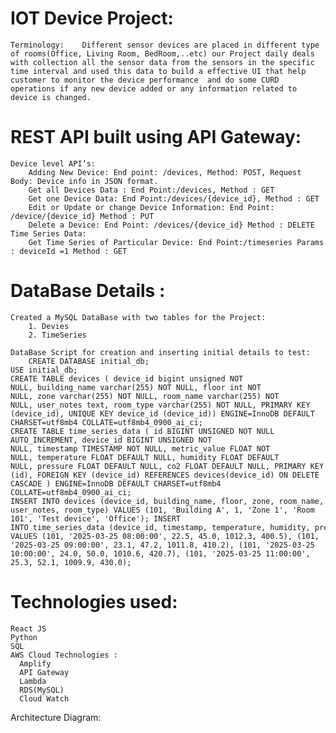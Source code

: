 # IOT Device Project:
	Terminology:	Different sensor devices are placed in different type of rooms(Office, Living Room, BedRoom,..etc) our Project daily deals with collection all the sensor data from the sensors in the specific time interval and used this data to build a effective UI that help customer to monitor the device performance  and do some CURD operations if any new device added or any information related to device is changed.

# REST API built using API Gateway:
	Device level API’s:
		Adding New Device: End point: /devices, Method: POST, Request Body: Device info in JSON format.
		Get all Devices Data : End Point:/devices, Method : GET
		Get one Device Data: End Point:/devices/{device_id}, Method : GET
		Edit or Update or change Device Information: End Point: /device/{device_id} Method : PUT
		Delete a Device: End Point: /devices/{device_id} Method : DELETE
	Time Series Data:
		Get Time Series of Particular Device: End Point:/timeseries Params : deviceId =1 Method : GET



# DataBase Details :
	Created a MySQL DataBase with two tables for the Project:
		1. Devies
		2. TimeSeries

	DataBase Script for creation and inserting initial details to test:
		CREATE DATABASE initial_db;
    USE initial_db;
    CREATE TABLE devices ( device_id bigint unsigned NOT NULL, building_name varchar(255) NOT NULL, floor int NOT NULL, zone varchar(255) NOT NULL, room_name varchar(255) NOT NULL, user_notes text, room_type varchar(255) NOT NULL, PRIMARY KEY (device_id), UNIQUE KEY device_id (device_id)) ENGINE=InnoDB DEFAULT CHARSET=utf8mb4 COLLATE=utf8mb4_0900_ai_ci;
    CREATE TABLE time_series_data ( id BIGINT UNSIGNED NOT NULL AUTO_INCREMENT, device_id BIGINT UNSIGNED NOT NULL, timestamp TIMESTAMP NOT NULL, metric_value FLOAT NOT NULL, temperature FLOAT DEFAULT NULL, humidity FLOAT DEFAULT NULL, pressure FLOAT DEFAULT NULL, co2 FLOAT DEFAULT NULL, PRIMARY KEY (id), FOREIGN KEY (device_id) REFERENCES devices(device_id) ON DELETE CASCADE ) ENGINE=InnoDB DEFAULT CHARSET=utf8mb4 COLLATE=utf8mb4_0900_ai_ci;
    INSERT INTO devices (device_id, building_name, floor, zone, room_name, user_notes, room_type) VALUES (101, 'Building A', 1, 'Zone 1', 'Room 101', 'Test device', 'Office'); INSERT INTO time_series_data (device_id, timestamp, temperature, humidity, pressure, co2) VALUES (101, '2025-03-25 08:00:00', 22.5, 45.0, 1012.3, 400.5), (101, '2025-03-25 09:00:00', 23.1, 47.2, 1011.8, 410.2), (101, '2025-03-25 10:00:00', 24.0, 50.0, 1010.6, 420.7), (101, '2025-03-25 11:00:00', 25.3, 52.1, 1009.9, 430.0);

	
# Technologies used:
	React JS
	Python
	SQL
	AWS Cloud Technologies :
      Amplify
      API Gateway
      Lambda
      RDS(MySQL)
      Cloud Watch



Architecture Diagram:
		







